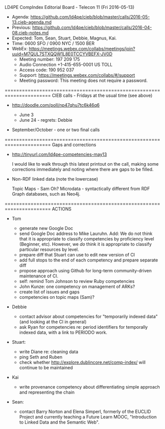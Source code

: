 LD4PE CompIndex Editorial Board - Telecon 11 (Fri 2016-05-13)

* Agenda:   https://github.com/ld4pe/cieb/blob/master/calls/2016-05-13.cieb-agenda.md
* Previous: https://github.com/ld4pe/cieb/blob/master/calls/2016-04-08.cieb-notes.md
* Expected: Tom, Sean, Stuart, Debbie, Magnus, Kai.
* Time:     0600 SFO / 0900 NYC / 1500 BER
* WebEx:    https://meetings.webex.com/collabs/meetings/join?uuid=M7QUL7STXQQW1L8E0TCCYVBEFX-JV0D
  * Meeting number: 197 209 175
  * Audio Connection +1-415-655-0001 US TOLL
  * Access code: 190 952 037
  * Support: https://meetings.webex.com/collabs/#/support
  * Meeting password: This meeting does not require a password.

======================================================================
CIEB calls - Fridays at the usual time (see above)

* http://doodle.com/poll/np47qhu7tc6k46q6

  * June 3
  * June 24   - regrets: Debbie

* September/October - one or two final calls

======================================================================
Gaps and corrections

* http://tinyurl.com/ld4pe-competencies-may13
  
  I would like to walk through this latest printout on the call,
  making some corrections immediately and noting where there are 
  gaps to be filled.

* Non-RDF linked data (note the lowercase)

  Topic Maps - Sam Oh?
  Microdata - syntactically different from RDF
  Graph databases, such as Neo4j.


======================================================================
ACTIONS

* Tom
  * generate new Google Doc
  * send Google Doc address to Mike Lauruhn. Add: We do not think that it is
    appropriate to classify competencies by proficiency level (Beginner, etc).
    However, we _do_ think it is appropriate to classify particular resources
    by level.
  * prepare diff that Stuart can use to edit new version of CI
  * add full stops to the end of each competency and prepare separate diff
  * propose approach using Github for long-term community-driven maintenance of
    CI.
  * self: remind Tom Johnson to review Ruby competencies
  * John Kunze: one competency on management of ARKs?
  * create list of issues and gaps
  * competencies on topic maps (Sam)?

* Debbie
  * contact advisor about competencies for "temporarily indexed data" (and
    looking at the CI in general)
  * ask Ryan for competencies re: period identifiers for temporally indexed
    data, with a link to PERIODO work.

* Stuart:
  * write Diane re: cleaning data
  * ping Seth and Ruben
  * check whether http://explore.dublincore.net/comp-index/ will continue to be maintained

* Kai
  * write provenance competency about differentiating simple approach and
    representing the chain

* Sean:
  * contact Barry Norton and Elena Simperl, formerly of the EUCLID Project and
    currently teaching a Future Learn MOOC, "Introduction to Linked Data and
    the Semantic Web".

